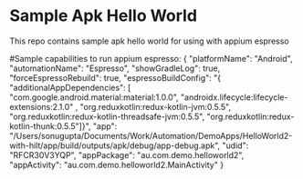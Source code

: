 # Sample Apk Hello World
This repo contains sample apk hello world for using with appium espresso

#Sample capabilities to run appium espresso:
{
  "platformName": "Android",
  "automationName": "Espresso",
  "showGradleLog": true,
  "forceEspressoRebuild": true,
  "espressoBuildConfig": "{ \"additionalAppDependencies\": [ \"com.google.android.material:material:1.0.0\", \"androidx.lifecycle:lifecycle-extensions:2.1.0\" , \"org.reduxkotlin:redux-kotlin-jvm:0.5.5\", \"org.reduxkotlin:redux-kotlin-threadsafe-jvm:0.5.5\", \"org.reduxkotlin:redux-kotlin-thunk:0.5.5\"]}",
  "app": "/Users/sonugupta/Documents/Work/Automation/DemoApps/HelloWorld2-with-hilt/app/build/outputs/apk/debug/app-debug.apk",
  "udid": "RFCR30V3YQP",
  "appPackage": "au.com.demo.helloworld2",
  "appActivity": "au.com.demo.helloworld2.MainActivity"
}
